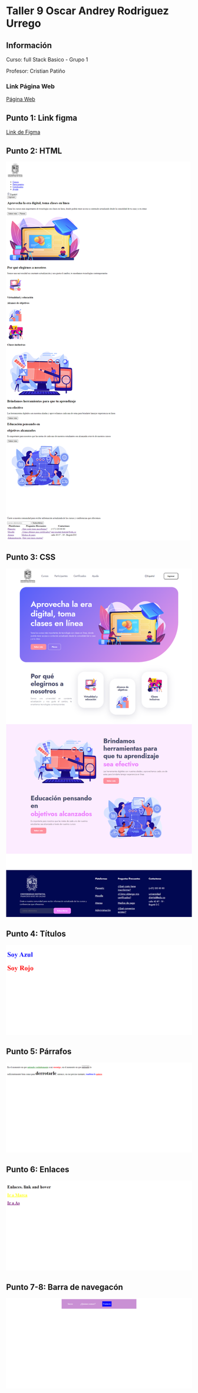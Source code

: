<h1>Taller 9 Oscar Andrey Rodriguez Urrego</h1>

<h2> Información</h2>

<p>Curso: full Stack Basico - Grupo 1</p>
<p>Profesor: Cristian Patiño</p>

<h3>Link Página Web</h3>
<a href="https://oscarrz9.github.io/taller_9_full_satck/" target="_blank">Página Web</a>

<h2> Punto 1: Link figma</h2>

<a href="https://www.figma.com/file/aoPS1YCrMJnveRhn4eRKEY/Oscar-Rodriguez---Figma-Excercise?type=design&node-id=0%3A1&mode=design&t=3kvB3QeHHZWZTLiW-1" target="_blank">Link de Figma</a>

<h2>Punto 2: HTML</h2>
<img src="./public/images/html.png" alt="html">

<h2>Punto 3: CSS</h2>
<img src="./public/images/css.png" alt="css">

<h2>Punto 4: Títulos</h2>
<img src="./public/images/punto4.png" alt="Títulos">

<h2>Punto 5: Párrafos</h2>
<img src="./public/images/parrafo.png" alt="Párrafos">

<h2>Punto 6: Enlaces</h2>
<img src="./public/images/enlaces.png" alt="Enlaces">

<h2>Punto 7-8: Barra de navegacón</h2>
<img src="./public/images/barra-nav.png" alt="barra-navegación">